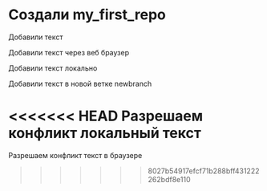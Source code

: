 # Создали my_first_repo 

Добавили текст

Добавили текст через веб браузер

Добавили текст локально

Добавили текст в новой ветке newbranch

<<<<<<< HEAD
Разрешаем конфликт локальный текст
=======
Разрешаем конфликт текст в браузере
>>>>>>> 8027b54917efcf71b288bff431222262bdf8e110
